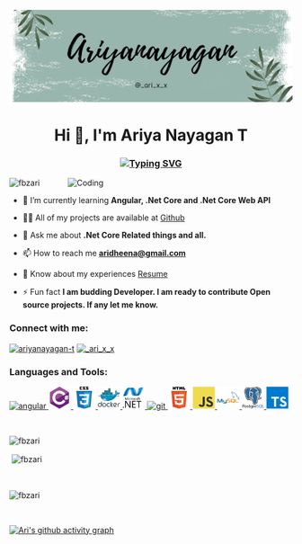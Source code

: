 ![MasterHead](MyBanner.png)
<h1 align="center">Hi 👋, I'm Ariya Nayagan T</h1>
<h3 align="center"><a href="https://git.io/typing-svg"><img src="https://readme-typing-svg.demolab.com?font=Fira+Code&pause=1000&width=460&lines=A+passionate+.Net+developer+from+India" alt="Typing SVG" /></a></h3>
<img align="right" alt="Coding" width="400" src="https://i.giphy.com/media/v1.Y2lkPTc5MGI3NjExZWhnazN3MHh4OWh4OW96YW82a3pmaXV0b3IzeTl0aXFtams2MnFzNSZlcD12MV9pbnRlcm5hbF9naWZfYnlfaWQmY3Q9Zw/Ws6T5PN7wHv3cY8xy8/giphy.gif">

<p align="left"> <img src="https://komarev.com/ghpvc/?username=fbzari&label=Profile%20views&color=0e75b6&style=flat" alt="fbzari" /> </p>

- 🌱 I’m currently learning **Angular, .Net Core and .Net Core Web API**

- 👨‍💻 All of my projects are available at [Github](https://github.com/fbzari)

- 💬 Ask me about **.Net Core Related things and all.**

- 📫 How to reach me **aridheena@gmail.com**

- 📄 Know about my experiences [Resume](https://drive.google.com/file/d/15x8Wvcu3PkwR8R3qmnR_ne6j8HbMpge_/view?usp=sharing)

- ⚡ Fun fact **I am budding Developer. I am ready to contribute Open source projects. If any let me know.**

<h3 align="left">Connect with me:</h3>
<p align="left">
<a href="https://linkedin.com/in/ariyanayagan-t" target="blank"><img align="center" src="https://raw.githubusercontent.com/rahuldkjain/github-profile-readme-generator/master/src/images/icons/Social/linked-in-alt.svg" alt="ariyanayagan-t" height="30" width="40" /></a>
<a href="https://instagram.com/_ari_x_x" target="blank"><img align="center" src="https://raw.githubusercontent.com/rahuldkjain/github-profile-readme-generator/master/src/images/icons/Social/instagram.svg" alt="_ari_x_x" height="30" width="40" /></a>
</p>

<h3 align="left">Languages and Tools:</h3>
<p align="left"> <a href="https://angular.io" target="_blank" rel="noreferrer"> <img src="https://angular.io/assets/images/logos/angular/angular.svg" alt="angular" width="40" height="40"/> </a> <a href="https://www.w3schools.com/cs/" target="_blank" rel="noreferrer"> <img src="https://raw.githubusercontent.com/devicons/devicon/master/icons/csharp/csharp-original.svg" alt="csharp" width="40" height="40"/> </a> <a href="https://www.w3schools.com/css/" target="_blank" rel="noreferrer"> <img src="https://raw.githubusercontent.com/devicons/devicon/master/icons/css3/css3-original-wordmark.svg" alt="css3" width="40" height="40"/> </a> <a href="https://www.docker.com/" target="_blank" rel="noreferrer"> <img src="https://raw.githubusercontent.com/devicons/devicon/master/icons/docker/docker-original-wordmark.svg" alt="docker" width="40" height="40"/> </a> <a href="https://dotnet.microsoft.com/" target="_blank" rel="noreferrer"> <img src="https://raw.githubusercontent.com/devicons/devicon/master/icons/dot-net/dot-net-original-wordmark.svg" alt="dotnet" width="40" height="40"/> </a> <a href="https://git-scm.com/" target="_blank" rel="noreferrer"> <img src="https://www.vectorlogo.zone/logos/git-scm/git-scm-icon.svg" alt="git" width="40" height="40"/> </a> <a href="https://www.w3.org/html/" target="_blank" rel="noreferrer"> <img src="https://raw.githubusercontent.com/devicons/devicon/master/icons/html5/html5-original-wordmark.svg" alt="html5" width="40" height="40"/> </a> <a href="https://developer.mozilla.org/en-US/docs/Web/JavaScript" target="_blank" rel="noreferrer"> <img src="https://raw.githubusercontent.com/devicons/devicon/master/icons/javascript/javascript-original.svg" alt="javascript" width="40" height="40"/> </a> <a href="https://www.mysql.com/" target="_blank" rel="noreferrer"> <img src="https://raw.githubusercontent.com/devicons/devicon/master/icons/mysql/mysql-original-wordmark.svg" alt="mysql" width="40" height="40"/> </a> <a href="https://www.postgresql.org" target="_blank" rel="noreferrer"> <img src="https://raw.githubusercontent.com/devicons/devicon/master/icons/postgresql/postgresql-original-wordmark.svg" alt="postgresql" width="40" height="40"/> </a> <a href="https://www.typescriptlang.org/" target="_blank" rel="noreferrer"> <img src="https://raw.githubusercontent.com/devicons/devicon/master/icons/typescript/typescript-original.svg" alt="typescript" width="40" height="40"/> </a> </p>
<br/>
<p><img align="left" src="https://github-readme-stats.vercel.app/api/top-langs?username=fbzari&show_icons=true&locale=en&layout=compact" alt="fbzari" /></p>
<br/>
<p>&nbsp;<img align="center" src="https://github-readme-stats.vercel.app/api?username=fbzari&show_icons=true&locale=en" alt="fbzari" /></p>
<br/>
<p><img align="center" src="https://github-readme-streak-stats.herokuapp.com/?user=fbzari&" alt="fbzari" /></p>
<br/>

[![Ari's github activity graph](https://github-readme-activity-graph.vercel.app/graph?username=fbzari&bg_color=000000&color=fcfcfc&line=ff0040&point=403d3d&area=true&hide_border=true)](https://github.com/ashutosh00710/github-readme-activity-graph)
